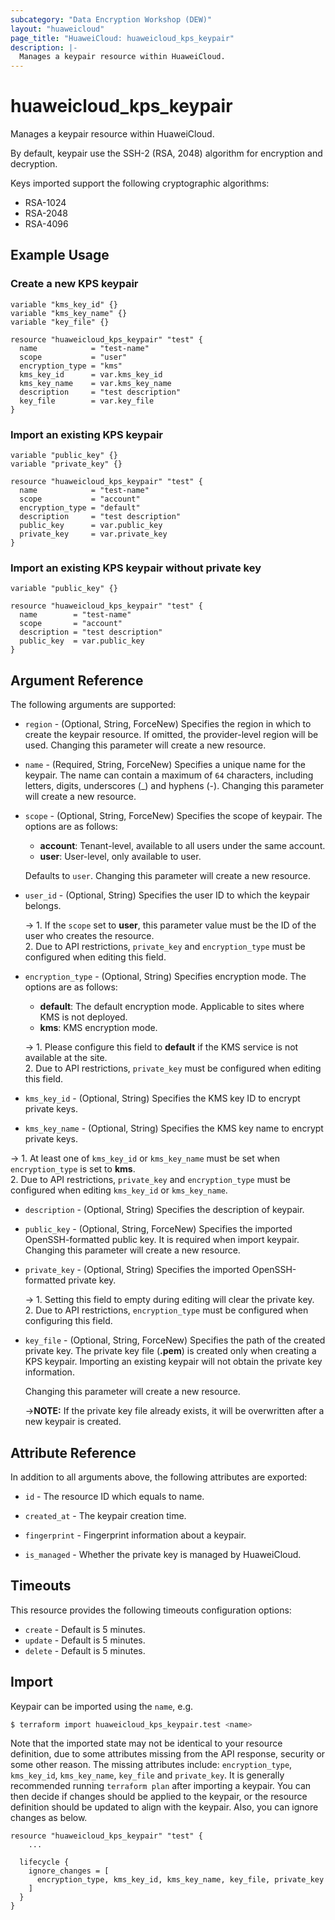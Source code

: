 ```yaml
---
subcategory: "Data Encryption Workshop (DEW)"
layout: "huaweicloud"
page_title: "HuaweiCloud: huaweicloud_kps_keypair"
description: |-
  Manages a keypair resource within HuaweiCloud.
---
```


# huaweicloud_kps_keypair

Manages a keypair resource within HuaweiCloud.

By default, keypair use the SSH-2 (RSA, 2048) algorithm for encryption and decryption.

Keys imported support the following cryptographic algorithms:

 * RSA-1024
 * RSA-2048
 * RSA-4096

## Example Usage

### Create a new KPS keypair

```hcl
variable "kms_key_id" {}
variable "kms_key_name" {}
variable "key_file" {}

resource "huaweicloud_kps_keypair" "test" {
  name            = "test-name"
  scope           = "user"
  encryption_type = "kms"
  kms_key_id      = var.kms_key_id
  kms_key_name    = var.kms_key_name
  description     = "test description"
  key_file        = var.key_file
}
```

### Import an existing KPS keypair

```hcl
variable "public_key" {}
variable "private_key" {}

resource "huaweicloud_kps_keypair" "test" {
  name            = "test-name"
  scope           = "account"
  encryption_type = "default"
  description     = "test description"
  public_key      = var.public_key
  private_key     = var.private_key
}
```

### Import an existing KPS keypair without private key

```hcl
variable "public_key" {}

resource "huaweicloud_kps_keypair" "test" {
  name        = "test-name"
  scope       = "account"
  description = "test description"
  public_key  = var.public_key
}
```

## Argument Reference

The following arguments are supported:

* `region` - (Optional, String, ForceNew) Specifies the region in which to create the keypair resource. If omitted, the
  provider-level region will be used. Changing this parameter will create a new resource.

* `name` - (Required, String, ForceNew) Specifies a unique name for the keypair. The name can contain a maximum of `64`
  characters, including letters, digits, underscores (_) and hyphens (-).
  Changing this parameter will create a new resource.

* `scope` - (Optional, String, ForceNew) Specifies the scope of keypair. The options are as follows:
  + **account**: Tenant-level, available to all users under the same account.
  + **user**: User-level, only available to user.

  Defaults to `user`. Changing this parameter will create a new resource.

* `user_id` - (Optional, String) Specifies the user ID to which the keypair belongs.

  -> 1. If the `scope` set to **user**, this parameter value must be the ID of the user who creates the resource.
  <br/>2. Due to API restrictions, `private_key` and `encryption_type` must be configured when editing this field.

* `encryption_type` - (Optional, String) Specifies encryption mode. The options are as follows:
  + **default**: The default encryption mode. Applicable to sites where KMS is not deployed.
  + **kms**: KMS encryption mode.

  -> 1. Please configure this field to **default** if the KMS service is not available at the site.
  <br/>2. Due to API restrictions, `private_key` must be configured when editing this field.

* `kms_key_id` - (Optional, String) Specifies the KMS key ID to encrypt private keys.

* `kms_key_name` - (Optional, String) Specifies the KMS key name to encrypt private keys.

-> 1. At least one of `kms_key_id` or `kms_key_name` must be set when `encryption_type` is set to **kms**.
  <br/>2. Due to API restrictions, `private_key` and `encryption_type` must be configured when editing `kms_key_id` or
  `kms_key_name`.

* `description` - (Optional, String) Specifies the description of keypair.

* `public_key` - (Optional, String, ForceNew) Specifies the imported OpenSSH-formatted public key.
  It is required when import keypair. Changing this parameter will create a new resource.

* `private_key` - (Optional, String) Specifies the imported OpenSSH-formatted private key.

  -> 1. Setting this field to empty during editing will clear the private key.
  <br/>2. Due to API restrictions, `encryption_type` must be configured when configuring this field.

* `key_file` - (Optional, String, ForceNew) Specifies the path of the created private key.
  The private key file (**.pem**) is created only when creating a KPS keypair.
  Importing an existing keypair will not obtain the private key information.

  Changing this parameter will create a new resource.

  ->**NOTE:** If the private key file already exists, it will be overwritten after a new keypair is created.

## Attribute Reference

In addition to all arguments above, the following attributes are exported:

* `id` - The resource ID which equals to name.

* `created_at` - The keypair creation time.

* `fingerprint` - Fingerprint information about a keypair.

* `is_managed` - Whether the private key is managed by HuaweiCloud.

## Timeouts

This resource provides the following timeouts configuration options:

* `create` - Default is 5 minutes.
* `update` - Default is 5 minutes.
* `delete` - Default is 5 minutes.

## Import

Keypair can be imported using the `name`, e.g.

```bash
$ terraform import huaweicloud_kps_keypair.test <name>
```

Note that the imported state may not be identical to your resource definition, due to some attributes missing from the
API response, security or some other reason. The missing attributes include: `encryption_type`, `kms_key_id`,
`kms_key_name`, `key_file` and `private_key`. It is generally recommended running `terraform plan` after importing a keypair.
You can then decide if changes should be applied to the keypair, or the resource definition
should be updated to align with the keypair. Also, you can ignore changes as below.

```hcl
resource "huaweicloud_kps_keypair" "test" {
    ...

  lifecycle {
    ignore_changes = [
      encryption_type, kms_key_id, kms_key_name, key_file, private_key
    ]
  }
}
```
